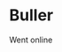 <!DOCTYPE html>
<html lang="en">
<head>
	<meta charset="UTF-8">
</head>
<body>
	<h1>Buller</h1>
	<p>Went online</p>
	<p></p>
</body>
</html>